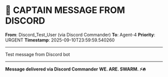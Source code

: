 # 🚨 CAPTAIN MESSAGE FROM DISCORD

**From**: Discord_Test_User (via Discord Commander)
**To**: Agent-4
**Priority**: URGENT
**Timestamp**: 2025-09-10T23:59:59.540260

---

Test message from Discord bot

---

**Message delivered via Discord Commander**
**WE. ARE. SWARM. ⚡️🔥**
